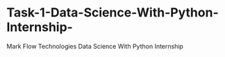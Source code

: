 # Task-1-Data-Science-With-Python-Internship-
Mark Flow Technologies Data Science With Python Internship 
